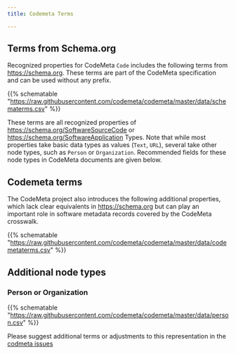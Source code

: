 ```yaml
---
title: Codemeta Terms

---
```



## Terms from Schema.org

Recognized properties for CodeMeta `Code` includes the following terms from <https://schema.org>.  These terms are part of the CodeMeta specification and can be used without any prefix. 

{{% schematable  "https://raw.githubusercontent.com/codemeta/codemeta/master/data/schematerms.csv" %}}


These terms are all recognized properties of <https://schema.org/SoftwareSourceCode> or <https://schema.org/SoftwareApplication> Types. Note that while most properties take basic data types as values (`Text`, `URL`), several take other node types, such as `Person` or `Organization`.  Recommended fields for these node types in CodeMeta documents are given below.

## Codemeta terms

The CodeMeta project also introduces the following additional properties, which lack clear equivalents in <https://schema.org> but can play an important role in software metadata records covered by the CodeMeta crosswalk.


{{% schematable  "https://raw.githubusercontent.com/codemeta/codemeta/master/data/codemetaterms.csv" %}}


## Additional node types

### Person or Organization

{{% schematable  "https://raw.githubusercontent.com/codemeta/codemeta/master/data/person.csv" %}}



Please suggest additional terms or adjustments to this representation in the [codmeta issues](https://github.com/codemeta/codemeta/issues)